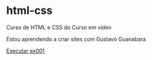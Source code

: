 # html-css
 Curso de HTML e CSS do Curso em vídeo

Estou aprendendo a criar sites com Gustavo Guanabara

<a href="https://guilhermecandido28.github.io/html-css/exercicios/ex001/index.html">Executar ex001</a>